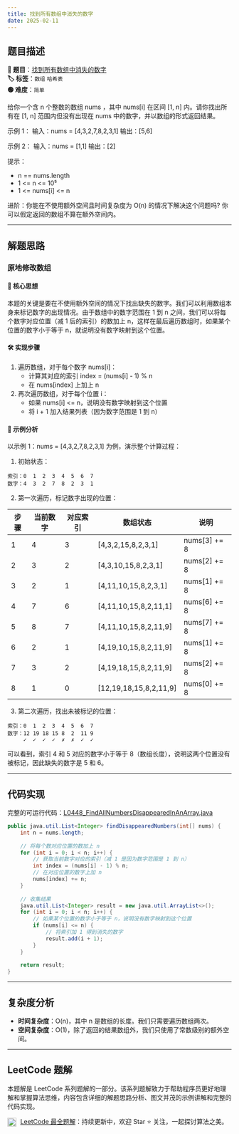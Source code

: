 ```yaml
---
title: 找到所有数组中消失的数字
date: 2025-02-11
---
```


## 题目描述

**🔗 题目**：[找到所有数组中消失的数字](https://leetcode.cn/problems/find-all-numbers-disappeared-in-an-array/)  
**🏷️ 标签**：`数组` `哈希表`  
**🟢 难度**：`简单`  

给你一个含 n 个整数的数组 nums ，其中 nums[i] 在区间 [1, n] 内。请你找出所有在 [1, n] 范围内但没有出现在 nums 中的数字，并以数组的形式返回结果。

示例 1：
输入：nums = [4,3,2,7,8,2,3,1]
输出：[5,6]

示例 2：
输入：nums = [1,1]
输出：[2]

提示：
- n == nums.length
- 1 <= n <= 10⁵
- 1 <= nums[i] <= n

进阶：你能在不使用额外空间且时间复杂度为 O(n) 的情况下解决这个问题吗? 你可以假定返回的数组不算在额外空间内。

---

## 解题思路
### 原地修改数组

#### 📝 核心思想
本题的关键是要在不使用额外空间的情况下找出缺失的数字。我们可以利用数组本身来标记数字的出现情况。由于数组中的数字范围在 1 到 n 之间，我们可以将每个数字对应位置（减 1 后的索引）的数加上 n，这样在最后遍历数组时，如果某个位置的数字小于等于 n，就说明没有数字映射到这个位置。

#### 🛠️ 实现步骤
1. 遍历数组，对于每个数字 nums[i]：
   - 计算其对应的索引 index = (nums[i] - 1) % n
   - 在 nums[index] 上加上 n
2. 再次遍历数组，对于每个位置 i：
   - 如果 nums[i] <= n，说明没有数字映射到这个位置
   - 将 i + 1 加入结果列表（因为数字范围是 1 到 n）

#### 🧩 示例分析
以示例 1：nums = [4,3,2,7,8,2,3,1] 为例，演示整个计算过程：

1. 初始状态：
```
索引：0  1  2  3  4  5  6  7
数字：4  3  2  7  8  2  3  1
```

2. 第一次遍历，标记数字出现的位置：

| 步骤 | 当前数字 | 对应索引 | 数组状态 | 说明 |
|-----|---------|---------|----------|-----|
| 1 | 4 | 3 | [4,3,2,15,8,2,3,1] | nums[3] += 8 |
| 2 | 3 | 2 | [4,3,10,15,8,2,3,1] | nums[2] += 8 |
| 3 | 2 | 1 | [4,11,10,15,8,2,3,1] | nums[1] += 8 |
| 4 | 7 | 6 | [4,11,10,15,8,2,11,1] | nums[6] += 8 |
| 5 | 8 | 7 | [4,11,10,15,8,2,11,9] | nums[7] += 8 |
| 6 | 2 | 1 | [4,19,10,15,8,2,11,9] | nums[1] += 8 |
| 7 | 3 | 2 | [4,19,18,15,8,2,11,9] | nums[2] += 8 |
| 8 | 1 | 0 | [12,19,18,15,8,2,11,9] | nums[0] += 8 |

3. 第二次遍历，找出未被标记的位置：
```
索引：0  1  2  3  4  5  6  7
数字：12 19 18 15 8  2  11 9
     ✓  ✓  ✓  ✓  ✗  ✗  ✓  ✓
```

可以看到，索引 4 和 5 对应的数字小于等于 8（数组长度），说明这两个位置没有被标记，因此缺失的数字是 5 和 6。

---

## 代码实现

完整的可运行代码：[L0448_FindAllNumbersDisappearedInAnArray.java](../src/main/java/L0448_FindAllNumbersDisappearedInAnArray.java)

```java
public java.util.List<Integer> findDisappearedNumbers(int[] nums) {
    int n = nums.length;
    
    // 将每个数对应位置的数加上 n
    for (int i = 0; i < n; i++) {
        // 获取当前数字对应的索引（减 1 是因为数字范围是 1 到 n）
        int index = (nums[i] - 1) % n;
        // 在对应位置的数字上加 n
        nums[index] += n;
    }
    
    // 收集结果
    java.util.List<Integer> result = new java.util.ArrayList<>();
    for (int i = 0; i < n; i++) {
        // 如果某个位置的数字小于等于 n，说明没有数字映射到这个位置
        if (nums[i] <= n) {
            // 将索引加 1 得到消失的数字
            result.add(i + 1);
        }
    }
    
    return result;
}
```

---

## 复杂度分析

- **时间复杂度**：O(n)，其中 n 是数组的长度。我们只需要遍历数组两次。
- **空间复杂度**：O(1)，除了返回的结果数组外，我们只使用了常数级别的额外空间。

---

## LeetCode 题解
     
本题解是 LeetCode 系列题解的一部分。该系列题解致力于帮助程序员更好地理解和掌握算法思维，内容包含详细的解题思路分析、图文并茂的示例讲解和完整的代码实现。
     
<img src="https://github.githubassets.com/images/modules/logos_page/GitHub-Mark.png" alt="GitHub" width="20" style="vertical-align: middle; margin-right: 5px"> [LeetCode 最全题解](https://github.com/LjyYano/LeetCode)：持续更新中，欢迎 Star ⭐️ 关注，一起探讨算法之美。 